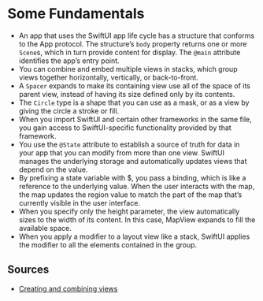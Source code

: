 # Some Fundamentals
- An app that uses the SwiftUI app life cycle has a structure that conforms to the App protocol. The structure’s `body` property returns one or more `Scene`s, which in turn provide content for display. The `@main` attribute identifies the app’s entry point.
- You can combine and embed multiple views in stacks, which group views together horizontally, vertically, or back-to-front.
- A `Spacer` expands to make its containing view use all of the space of its parent view, instead of having its size defined only by its contents.
- The `Circle` type is a shape that you can use as a mask, or as a view by giving the circle a stroke or fill.
- When you import SwiftUI and certain other frameworks in the same file, you gain access to SwiftUI-specific functionality provided by that framework.
- You use the `@State` attribute to establish a source of truth for data in your app that you can modify from more than one view. SwiftUI manages the underlying storage and automatically updates views that depend on the value.
- By prefixing a state variable with $, you pass a binding, which is like a reference to the underlying value. When the user interacts with the map, the map updates the region value to match the part of the map that’s currently visible in the user interface.
- When you specify only the height parameter, the view automatically sizes to the width of its content. In this case, MapView expands to fill the available space.
- When you apply a modifier to a layout view like a stack, SwiftUI applies the modifier to all the elements contained in the group.

## Sources
- [Creating and combining views](https://developer.apple.com/tutorials/swiftui/creating-and-combining-views)